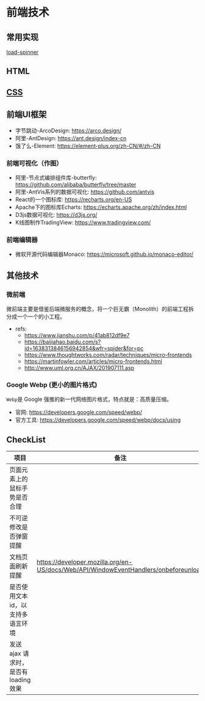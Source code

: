 # 前端技术

## 常用实现

[load-spinner](./loading-spinner.html)

## HTML

## [CSS](./CSS.md)

## 前端UI框架

- 字节跳动-ArcoDesign: <https://arco.design/>
- 阿里-AntDesign: <https://ant.design/index-cn>
- 饿了么-Element: <https://element-plus.org/zh-CN/#/zh-CN>

### 前端可视化（作图）

- 阿里-节点式编排组件库-butterfly: <https://github.com/alibaba/butterfly/tree/master>
- 阿里-AntVis系列的数据可视化: <https://github.com/antvis>
- React的一个图标库: <https://recharts.org/en-US>
- Apache下的图标库Echarts: <https://echarts.apache.org/zh/index.html>
- D3js数据可视化: <https://d3js.org/>
- K线图制作TradingView: <https://www.tradingview.com/>

### 前端编辑器

- 微软开源代码编辑器Monaco: <https://microsoft.github.io/monaco-editor/>


## 其他技术

### 微前端

微前端主要是借鉴后端微服务的概念，将一个巨无霸（Monolith）的前端工程拆分成一个一个的小工程。

- refs:
  - <https://www.jianshu.com/p/41ab812df9e7>
  - <https://baijiahao.baidu.com/s?id=1638313846156942854&wfr=spider&for=pc>
  - <https://www.thoughtworks.com/radar/techniques/micro-frontends>
  - <https://martinfowler.com/articles/micro-frontends.html>
  - <http://www.uml.org.cn/AJAX/201907111.asp>

### Google Webp (更小的图片格式)

`Webp`是 Google 强推的新一代网络图片格式，特点就是：高质量压缩。

- 官网: <https://developers.google.com/speed/webp/>
- 官方工具: <https://developers.google.com/speed/webp/docs/using>

## CheckList

| 项目                                  | 备注                                                                                  |
| ------------------------------------- | ------------------------------------------------------------------------------------- |
| 页面元素上的鼠标手势是否合理          |                                                                                       |
| 不可逆修改是否弹窗提醒                |                                                                                       |
| 文档页面刷新提醒                      | <https://developer.mozilla.org/en-US/docs/Web/API/WindowEventHandlers/onbeforeunload> |
| 是否使用文本 id，以支持多语言环境     |                                                                                       |
| 发送 ajax 请求时，是否有 loading 效果 |                                                                                       |
